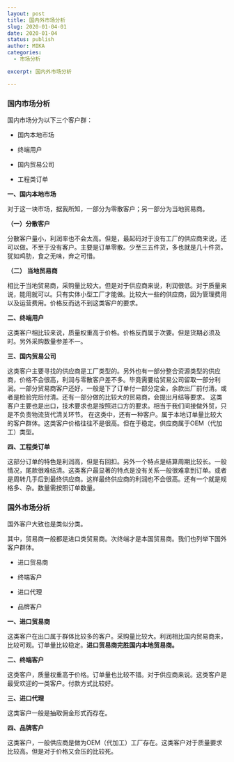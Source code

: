```yaml
---
layout: post
title: 国内外市场分析
slug: 2020-01-04-01
date: 2020-01-04
status: publish
author: MIKA
categories: 
  - 市场分析

excerpt: 国内外市场分析

---
```

### 国内市场分析

国内市场分为以下三个客户群：

* 国内本地市场

* 终端用户

* 国内贸易公司

* 工程类订单

**一、国内本地市场**

对于这一块市场，据我所知，一部分为零散客户；另一部分为当地贸易商。

**（一）分散客户**

分散客户量小，利润率也不会太高。但是，最起码对于没有工厂的供应商来说，还可以做。不至于没有客户。主要是订单零散。少至三五件货，多也就是几十件货。犹如鸡肋，食之无味，弃之可惜。

**（二） 当地贸易商**

相比于当地贸易商，采购量比较大。但是对于供应商来说，利润很低。对于质量来说，能用就可以。只有实体小型工厂才能做。比较大一些的供应商，因为管理费用以及运营费用。价格反而达不到这类客户的要求。

**二、终端用户**

这类客户相比较来说，质量权重高于价格。价格反而属于次要。但是货期必须及时。另外采购数量参差不一。

**三、国内贸易公司**

这类客户主要寻找的供应商是工厂类型的。另外也有一部分整合资源类型的供应商，价格不会很高，利润与零散客户差不多。毕竟需要给贸易公司留取一部分利润。一部分贸易商客户还好，一般是下了订单付一部分定金，余款出厂前付清。或者是检验完后付清。还有一部分做的比较大的贸易商，会提出月结等要求。
这类客户主要也是出口，技术要求也是按照进口方的要求。相当于我们间接做外贸，只是不负责物流货代清关环节。
在这类中，还有一种客户。属于本地订单量比较大的客户群体。这类客户价格往往不是很高。但在于稳定。供应商属于OEM（代加工）类型。

**四、工程类订单**

这部分订单的特色是利润高，但是有回扣。另外一个特点是结算周期比较长。一般情况，尾款很难结清。这类客户最显著的特点是没有关系一般很难拿到订单。或者是周转几手后到最终供应商。这样最终供应商的利润也不会很高。还有一个就是规格多、杂。数量需按照订单数量。

### 国外市场分析

国外客户大致也是类似分类。

其中，贸易商一般都是进口类贸易商。次终端才是本国贸易商。我们也列举下国外客户群体。

* 进口贸易商

* 终端客户

* 进口代理

* 品牌客户

**一、进口贸易商**

这类客户在出口属于群体比较多的客户。采购量比较大。利润相比国内贸易商来，比较可观。订单量比较稳定。**进口贸易商完胜国内本地贸易商。**

**二、终端客户**

这类客户，质量权重高于价格。订单量也比较不错。对于供应商来说。这类客户是最受欢迎的一类客户。付款方式比较好。

**三、进口代理**

这类客户一般是抽取佣金形式而存在。

**四、品牌客户**

这类客户，一般供应商是做为OEM（代加工）工厂存在。这类客户对于质量要求比较高。但是对于价格又会压的比较死。
